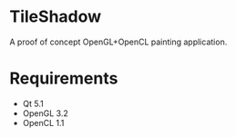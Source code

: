 TileShadow
==========
A proof of concept OpenGL+OpenCL painting application.

Requirements
===========
   - Qt 5.1
   - OpenGL 3.2
   - OpenCL 1.1
